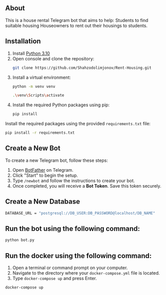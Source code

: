 ## About
This is a house rental Telegram bot that aims to help:
Students to find suitable housing
Houseowners to rent out their housings to students.
## Installation
1. Install [Python 3.10](https://www.python.org/downloads/release/python-31010/)
2. Open console and clone the repository:
   ```bash
   git clone https://github.com/Shahzodolimjonov/Rent-Housing.git
   ```
3. Install a virtual environment:
   ```bash
   python -m venv venv
   ```
   ```bash
   .\venv\Scripts\activate
   ```
5. Install the required Python packages using pip:
   ```bash
   pip install
   ```
   
Install the required packages using the provided `requirements.txt` file:
```bash
pip install -r requirements.txt
```
## Create a New Bot
To create a new Telegram bot, follow these steps:

1. Open [BotFather](https://t.me/BotFather) on Telegram.  
2. Click "Start" to begin the setup.  
3. Type `/newbot` and follow the instructions to create your bot.  
4. Once completed, you will receive a **Bot Token**. Save this token securely.

## Create a New Database
```bash
DATABASE_URL = "postgresql://DB_USER:DB_PASSWORD@localhost/DB_NAME"
```
## Run the bot using the following command:
```bash
python bot.py
```
## Run the docker using the following command:
1. Open a terminal or command prompt on your computer.
2. Navigate to the directory where your ```docker-compose.yml``` file is located.
3. Type ```docker-compose up``` and press Enter.
```bash
docker-compose up
```

